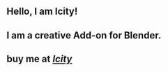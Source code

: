 ## **Hello, I am Icity!**
## I am a creative Add-on for Blender.
## buy me at ***[Icity](https://blendermarket.com/products/icity)***
